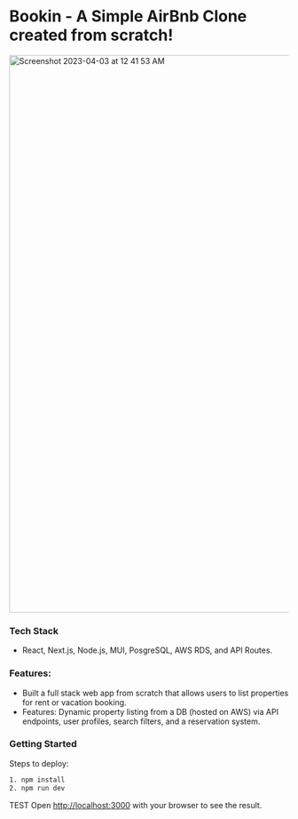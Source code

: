 # Bookin - A Simple AirBnb Clone created from scratch!

<img width="1003" alt="Screenshot 2023-04-03 at 12 41 53 AM" src="https://user-images.githubusercontent.com/46465622/229413450-28c0ce80-6499-4264-bfa0-2a11852d134e.png">


### Tech Stack

- React, Next.js, Node.js, MUI, PosgreSQL, AWS RDS, and API Routes. 


### Features:

- Built a full stack web app from scratch that allows users to list properties for rent or vacation booking.
- Features: Dynamic property listing from a DB (hosted on AWS) via API endpoints, user profiles, search filters, and a reservation system.


### Getting Started

Steps to deploy:

```bash
1. npm install
2. npm run dev
```


TEST
Open [http://localhost:3000](http://localhost:3000) with your browser to see the result.
